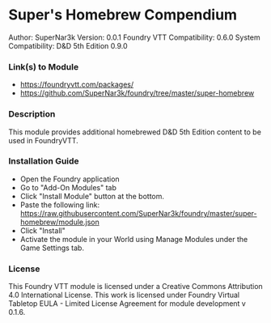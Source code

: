 # Super's Homebrew Compendium

Author: SuperNar3k
Version: 0.0.1
Foundry VTT Compatibility: 0.6.0
System Compatibility: D&D 5th Edition 0.9.0

### Link(s) to Module
* https://foundryvtt.com/packages/
* https://github.com/SuperNar3k/foundry/tree/master/super-homebrew

### Description
This module provides additional homebrewed D&D 5th Edition content to be used in FoundryVTT.

### Installation Guide

* Open the Foundry application
* Go to "Add-On Modules" tab
* Click "Install Module" button at the bottom.
* Paste the following link: https://raw.githubusercontent.com/SuperNar3k/foundry/master/super-homebrew/module.json
* Click "Install"
* Activate the module in your World using Manage Modules under the Game Settings tab.

### License
This Foundry VTT module is licensed under a Creative Commons Attribution 4.0 International License. This work is licensed under Foundry Virtual Tabletop EULA - Limited License Agreement for module development v 0.1.6.
